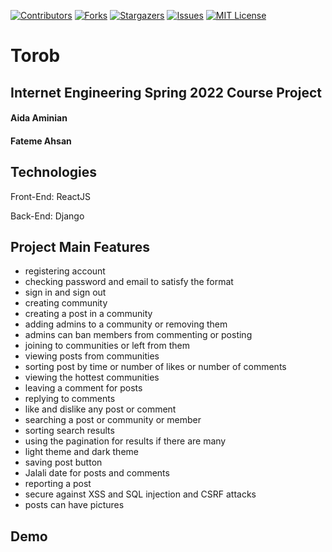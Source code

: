 [![Contributors][contributors-shield]][contributors-url]
[![Forks][forks-shield]][forks-url]
[![Stargazers][stars-shield]][stars-url]
[![Issues][issues-shield]][issues-url]
[![MIT License][license-shield]][license-url]


# Torob
## Internet Engineering Spring 2022 Course Project
#### Aida Aminian

#### Fateme Ahsan

## Technologies
Front-End: ReactJS

Back-End: Django


## Project Main Features
- registering account
- checking password and email to satisfy the format
- sign in and sign out
- creating community
- creating a post in a community
- adding admins to a community or removing them
- admins can ban members from commenting or posting
- joining to communities or left from them
- viewing posts from communities
- sorting post by time or number of likes or number of comments
- viewing the hottest communities
- leaving a comment for posts
- replying to comments
- like and dislike any post or comment
- searching a post or community or member
- sorting search results
- using the pagination for results if there are many
- light theme and dark theme
- saving post button
- Jalali date for posts and comments
- reporting a post
- secure against XSS and SQL injection and CSRF attacks
- posts can have pictures


## Demo

<!-- ![Image 1](images/01.png)
![Image 2](images/02.png)
![Image 3](images/03.png)
![Image 4](images/04.png)
![Image 5](images/05.png)
![Image 6](images/06.png) -->

<!-- MARKDOWN LINKS & IMAGES -->
<!-- https://www.markdownguide.org/basic-syntax/#reference-style-links -->
[contributors-shield]: https://img.shields.io/github/contributors/aidaaminian/Torob.svg?style=for-the-badge
[contributors-url]: https://github.com/aidaaminian/Torob/graphs/contributors
[forks-shield]: https://img.shields.io/github/forks/aidaaminian/Torob.svg?style=for-the-badge
[forks-url]: https://github.com/aidaaminian/Torob/network/members
[stars-shield]: https://img.shields.io/github/stars/aidaaminian/Torob.svg?style=for-the-badge
[stars-url]: https://github.com/aidaaminian/Torob/stargazers
[issues-shield]: https://img.shields.io/github/issues/aidaaminian/Torob.svg?style=for-the-badge
[issues-url]: https://github.com/aidaaminian/Torob/issues
[license-shield]: https://img.shields.io/github/license/aidaaminian/Torob.svg?style=for-the-badge
[license-url]: https://github.com/aidaaminian/Torob/blob/master/LICENSE.txt
